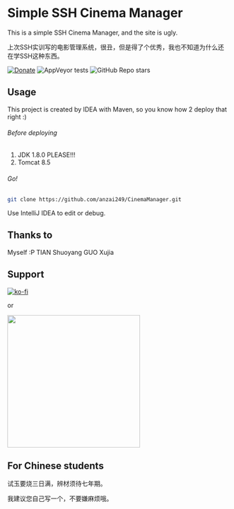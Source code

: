 # Simple SSH Cinema Manager

This is a simple SSH Cinema Manager, and the site is ugly.

上次SSH实训写的电影管理系统，很丑，但是得了个优秀，我也不知道为什么还在学SSH这种东西。

<p align="center">

[![Donate](https://img.shields.io/badge/%24-Donate-ff69b4)](https://www.paypal.me/MoriTokugawa)
![AppVeyor tests](https://img.shields.io/appveyor/tests/anzai249/CyberGui)
![GitHub Repo stars](https://img.shields.io/github/stars/anzai249/CyberGui?style=social)
</p>

## Usage

This project is created by IDEA with Maven, so you know how 2 deploy that right :)

###### Before deploying

1. JDK 1.8.0 PLEASE!!!
2. Tomcat 8.5

###### Go!

```sh
git clone https://github.com/anzai249/CinemaManager.git
```

Use IntelliJ IDEA to edit or debug.

## Thanks to

Myself :P
TIAN Shuoyang
GUO Xujia

## Support

[![ko-fi](https://ko-fi.com/img/githubbutton_sm.svg)](https://ko-fi.com/B0B0668ZJ)

or

<img src="./img/wechat.png" width="300px"></img>

## For Chinese students

试玉要烧三日满，辨材须待七年期。

我建议您自己写一个，不要嫌麻烦哦。
